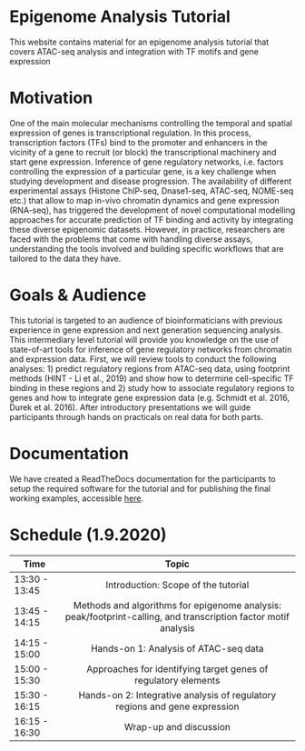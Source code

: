 # Epigenome Analysis Tutorial
This website contains material for an epigenome analysis tutorial that covers ATAC-seq analysis and integration with TF motifs and gene expression


# Motivation
One of the main molecular mechanisms controlling the temporal and spatial expression of genes is transcriptional regulation. In this process, transcription factors (TFs) bind to the promoter and enhancers in the vicinity of a gene to recruit (or block) the transcriptional machinery and start gene expression. Inference of gene regulatory networks, i.e. factors controlling the expression of a particular gene, is a key challenge when studying development and disease progression. The availability of different experimental assays (Histone ChIP-seq, Dnase1-seq, ATAC-seq, NOME-seq etc.) that allow to map in-vivo chromatin dynamics and gene expression (RNA-seq), has triggered the development of novel computational modelling approaches for accurate prediction of TF binding and activity by integrating these diverse epigenomic datasets. However, in practice, researchers are faced with the problems that come with handling diverse assays, understanding the tools involved and building specific workflows that are tailored to the data they have.

# Goals & Audience

This tutorial is targeted to an audience of bioinformaticians with previous experience in gene expression and next generation sequencing analysis. This intermediary level tutorial will provide you knowledge on the use of state-of-art tools for inference of gene regulatory networks from chromatin and expression data. First, we will review tools to conduct the following analyses: 1) predict regulatory regions from ATAC-seq data, using footprint methods (HINT - Li et al., 2019) and show how to determine cell-specific TF binding in these regions and 2) study how to associate regulatory regions to genes and how to integrate gene expression data (e.g. Schmidt et al. 2016, Durek et al. 2016). 
After introductory presentations we will guide participants through hands on practicals on real data for both parts. 

# Documentation

We have created a ReadTheDocs documentation for the participants to setup the required software for the tutorial and for publishing the final working examples, accessible [here](https://epigenomeanalysistutorial-2020.readthedocs.io/en/latest/index.html).

# Schedule (1.9.2020)


| Time        | Topic           | 
| ------------- |:-------------:|
| 13:30 - 13:45      | Introduction: Scope of the tutorial |
| 13:45 - 14:15      | Methods and algorithms for epigenome analysis: peak/footprint-calling, and transcription factor motif analysis      |  
|14:15 - 15:00 | Hands-on 1: Analysis of  ATAC-seq data     | 
|15:00 - 15:30  | Approaches for identifying target genes of regulatory elements     | 
|15:30 - 16:15 | Hands-on 2: Integrative analysis of regulatory regions and gene expression   | 
|16:15 - 16:30 | Wrap-up and discussion | 

